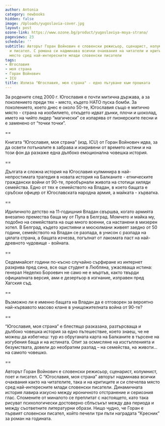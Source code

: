 ```yaml
---
author: Antonia
category: newbooks
hidden: false
image: /Uploads/yugoslavia-cover.jpg
layout: post
ozone-link: https://www.ozone.bg/product/yugoslaviya-moya-strana/
pageviews: 23
schedule: ''
subtitle: Авторът Горан Войнович е словенски режисьор, сценарист, колумнист, поет
  и писател. С романа си надминава всички очаквания на читатели и критици, и си спечелва
  място сред най-интересните млади словенски писатели
tags:
- Югославия
- моя страна
- Горан Войнович
- ICU
title: Излиза "Югославия, моя страна" - едно пътуване към прошката
---
```


За родените след 2000 г. Югославия е почти митична държава, а за поколението преди тях - място, където НАТО пуска бомби. За поколението, което днес е около 50-те, Югославия също е митично място - страна на изобилието, откъдето идват дънки, плочи и шоколад, името на чийто лидер “магически” се изпарява от пионерските песни и е заменено от “точки точки”. 

\==

Книгата “Югославия, моя страна” (изд. ICU) от Горан Войнович идва, за да освети потъналите в забрава и изкривени от времето истини и на този фон да разкаже една дълбоко емоционална човешка история.

\==

Дългата и сложна история на Югославия кулминира в най-непростимата трагедия в новата история на Балканите - етническите граждански войни от 90-те, преобърнали живота на стотици хиляди семейства. Едно от тях е семейството на Владан, в което бащата е сръбски офицер от Югославската народна армия, а майката - хърватка. 

\==

Идиличното детство на 11-годишния Владан свършва, когато армията внезапно премества баща му от Пула в Белград. Момчето и майка му, подобно на семействата на още много военни, са настанени в мизерен хотел. В Белград, където християни и мюсюлмани живеят заедно от 50 години, семейството на Владан се разпада, в унисон с разпада на цялата страна, а бащата изчезва, погълнат от лакомата паст на най-древното чудовище - войната. 

\==

Седемнайсет години по-късно случайно сърфиране из интернет разкрива пред сина, все още студент в Любляна, ужасяваща истина: генерал Неделко Бороевич не само не е мъртъв, както твърди официалната версия, ами е дезертьор в изгнание, изправен пред Хагския съд.

\==

Възможно ли е именно бащата на Владан да е отговорен за вероятно най-кървавото масово клане в унищожителната война от 90-те?

\==

“Югославия, моя страна” е блестящо разказана, разтърсваща и дълбоко човешка история за едно пътешествие, което знаеш, че не можеш да избегнеш: тур из обруганата карта на Балканите в търсене на изгубения баща и на истината. Опит за осмисляне на изстъпленията и безумствата, довели до необратим разпад – на семейства, на животи… на самото човешко.

\==

Авторът Горан Войнович е словенски режисьор, сценарист, колумнист, поет и писател. С “Югославия, моя страна” авторът надминава всички очаквания както на читателите, така и на критиците и си спечелва място сред най-интересните млади словенски писатели. Динамичната история лавира изкусно между ироничното отстранение и сериозния глас. Спомените от миналото се преплитат с настоящето, като така рисуват психологически достоверно сблъсъкът между два периода и между съответните литературни образи. Нищо чудно, че Горан е първият словенски писател, който печели три пъти наградата “Кресник” за роман на годината.